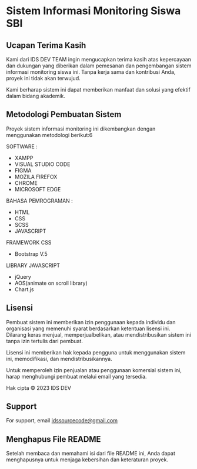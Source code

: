 # Sistem Informasi Monitoring Siswa SBI

## Ucapan Terima Kasih

Kami dari IDS DEV TEAM ingin mengucapkan terima kasih atas kepercayaan dan dukungan yang diberikan dalam pemesanan dan pengembangan sistem informasi monitoring siswa ini. Tanpa kerja sama dan kontribusi Anda, proyek ini tidak akan terwujud.

Kami berharap sistem ini dapat memberikan manfaat dan solusi yang efektif dalam bidang akademik.

## Metodologi Pembuatan Sistem

Proyek sistem informasi monitoring ini dikembangkan dengan menggunakan metodologi berikut:6

SOFTWARE :

- XAMPP
- VISUAL STUDIO CODE
- FIGMA
- MOZILA FIREFOX
- CHROME
- MICROSOFT EDGE

BAHASA PEMROGRAMAN :

- HTML
- CSS
- SCSS
- JAVASCRIPT

FRAMEWORK CSS

- Bootstrap V.5

LIBRARY JAVASCRIPT

- jQuery
- AOS(animate on scroll library)
- Chart.js

## Lisensi

Pembuat sistem ini memberikan izin penggunaan kepada individu dan organisasi yang memenuhi syarat berdasarkan ketentuan lisensi ini. Dilarang keras menjual, memperjualbelikan, atau mendistribusikan sistem ini tanpa izin tertulis dari pembuat.

Lisensi ini memberikan hak kepada pengguna untuk menggunakan sistem ini, memodifikasi, dan mendistribusikannya.

Untuk memperoleh izin penjualan atau penggunaan komersial sistem ini, harap menghubungi pembuat melalui email yang tersedia.

Hak cipta © 2023 IDS DEV

## Support

For support, email idssourcecode@gmail.com

## Menghapus File README

Setelah membaca dan memahami isi dari file README ini, Anda dapat menghapusnya untuk menjaga kebersihan dan keteraturan proyek.
